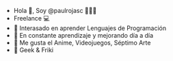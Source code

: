 - Hola 👋, Soy @paulrojasc 👨🏻‍💻
- Freelance 💻
- 👀 Interasado en aprender Lenguajes de Programación
- 🌱 En constante aprendizaje y mejorando día a día
- 🍪 Me gusta el Anime, Videojuegos, Séptimo Arte
- 👾 Geek & Friki

<!---
paulrojasc/paulrojasc is a ✨ special ✨ repository because its `README.md` (this file) appears on your GitHub profile.
You can click the Preview link to take a look at your changes.
--->
